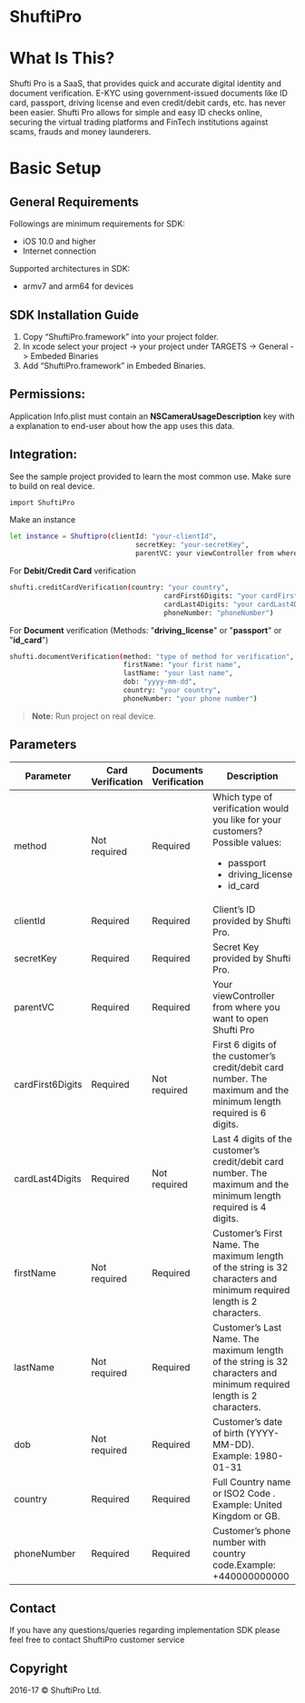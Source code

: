 # ShuftiPro
# What Is This?
Shufti Pro is a SaaS, that provides quick and accurate digital identity and document verification. E-KYC using government-issued documents like ID card, passport, driving license and even credit/debit cards, etc. has never been easier. Shufti Pro allows for simple and easy ID checks online, securing the virtual trading platforms and FinTech institutions against scams, frauds and money launderers.

# Basic Setup
## General Requirements
Followings are minimum requirements for SDK:
- iOS 10.0 and higher
- Internet connection

Supported architectures in SDK:
- armv7 and arm64 for devices

## SDK Installation Guide
1. Copy “ShuftiPro.framework” into your project folder.
2.	In xcode select your project -> your project under TARGETS -> General -> Embeded Binaries
3.	Add “ShuftiPro.framework” in Embeded Binaries.

## Permissions:
Application Info.plist must contain an **NSCameraUsageDescription** key with a explanation to end-user about how the app uses this data.

## Integration: 
See the sample project provided to learn the most common use. Make sure to build on real device.
```sh
import ShuftiPro
```
Make an instance 
```sh
let instance = Shuftipro(clientId: "your-clientId",
                               secretKey: "your-secretKey",
                               parentVC: your viewController from where you want to open ShuftiPro)
```
For **Debit/Credit Card** verification
```sh
shufti.creditCardVerification(country: "your country",
                                      cardFirst6Digits: "your cardFirst6Digits",
                                      cardLast4Digits: "your cardLast4Digits",
                                      phoneNumber: "phoneNumber")
```

For **Document** verification (Methods: "**driving_license**" or "**passport**" or "**id_card**")
```sh
shufti.documentVerification(method: "type of method for verification",
                            firstName: "your first name",
                            lastName: "your last name",
                            dob: "yyyy-mm-dd",
                            country: "your country",
                            phoneNumber: "your phone number")
```

> **Note:** Run project on real device.

## Parameters 

| Parameter | Card Verification | Documents Verification | Description
| ------ | ------ | ------ | ------ |
| method | Not required | Required | Which type of verification would you like for your   customers? <br> Possible   values: <br> <ul><li> passport </li><li> driving_license </li><li> id_card</li></ul> |
| clientId | Required | Required | Client’s ID provided by Shufti Pro. |
| secretKey | Required | Required | Secret Key provided by Shufti Pro. |
| parentVC | Required | Required | Your viewController from where you want to open Shufti Pro |
| cardFirst6Digits | Required | Not required | First 6 digits of the customer’s credit/debit card number. The maximum and the minimum length required is 6 digits. |
| cardLast4Digits | Required | Not required | Last 4 digits of the customer’s credit/debit card number. The maximum and the minimum length required is 4 digits. |
| firstName | Not required | Required | Customer’s First Name. The maximum length of the string is 32 characters and minimum required length is 2 characters. |
| lastName | Not required | Required | Customer’s Last Name. The maximum length of the string is 32 characters and minimum required length is 2 characters. |
| dob | Not required | Required | Customer’s date of birth (YYYY-MM-DD). Example: 1980-01-31 |
| country | Required | Required | Full Country name or ISO2 Code . Example: United Kingdom or GB. |
| phoneNumber | Required | Required | Customer’s phone number with country code.Example: +440000000000 |

## Contact
If you have any questions/queries regarding implementation SDK please feel free to contact ShuftiPro customer service

## Copyright
2016-17 © ShuftiPro Ltd.

